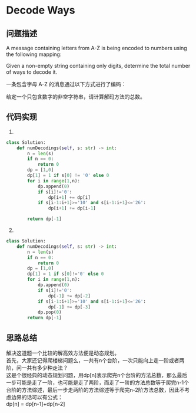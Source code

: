 #  Decode Ways

## 问题描述

A message containing letters from A-Z is being encoded to numbers using the following mapping:

Given a non-empty string containing only digits, determine the total number of ways to decode it.

一条包含字母 A-Z 的消息通过以下方式进行了编码：

给定一个只包含数字的非空字符串，请计算解码方法的总数。


## 代码实现

1.
```python
class Solution:
    def numDecodings(self, s: str) -> int:
        n = len(s)
        if n == 0:
            return 0
        dp = [1,0]
        dp[1] = 1 if s[0] != '0' else 0
        for i in range(1,n):
            dp.append(0)
            if s[i]!='0':
                dp[i+1] += dp[i]
            if s[i-1:i+1]>='10' and s[i-1:i+1]<='26':
                dp[i+1] += dp[i-1]

        return dp[-1]
```

2.
```python
class Solution:
    def numDecodings(self, s: str) -> int:
        n = len(s)
        if n == 0: 
            return 0
        dp = [1,0]
        dp[1] = 1 if s[0]!='0' else 0 
        for i in range(1,n):
            dp.append(0)
            if s[i]!='0': 
                dp[-1] += dp[-2] 
            if s[i-1:i+1]>='10' and s[i-1:i+1]<='26': 
                dp[-1] += dp[-3] 
            dp.pop(0) 
        return dp[-1]
```


## 思路总结

解决这道题一个比较的解高效方法便是动态规划。  
首先，大家还记得爬楼梯问题么，一共有n个台阶，一次只能向上走一阶或者两阶，问一共有多少种走法？  
这是个很经典的动态规划问题，用dp[n]表示爬完n个台阶的方法总数，那么最后一步可能是走了一阶，也可能是走了两阶，而走了一阶的方法总数等于爬完n-1个台阶的方法综述，最后一步走两阶的方法综述等于爬完n-2阶方法总数，因此不考虑边界的话可以有公式：  
dp[n] = dp[n-1]+dp[n-2]
